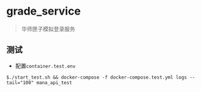# grade_service

> 华师匣子模拟登录服务


## 测试

+ 配置```container.test.env```

```shell
$./start_test.sh && docker-compose -f docker-compose.test.yml logs --tail="100" mana_api_test
```
